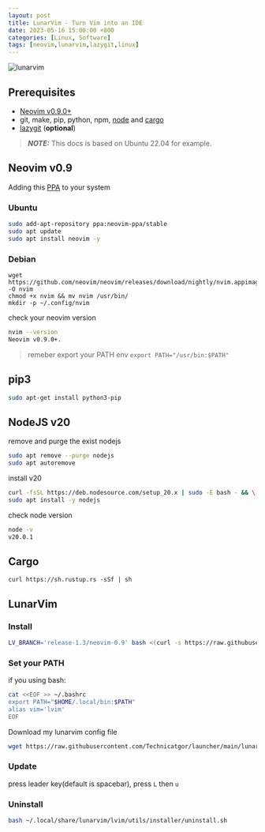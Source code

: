 ```yaml
---
layout: post
title: LunarVim - Turn Vim into an IDE
date: 2023-05-16 15:00:00 +800
categories: [Linux, Software]
tags: [neovim,lunarvim,lazygit,linux]
---
```

![lunarvim](https://www.lunarvim.org/assets/images/lunarvim_logo-ea848294964e3ff5fd5af2ea28e2f23f.png)
## Prerequisites
- [Neovim v0.9.0+](https://neovim.io/)
- git, make, pip, python, npm, [node](https://github.com/nodesource/distributions/blob/master/README.md) and [cargo](#cargo)
- [lazygit](https://github.com/jesseduffield/lazygit#installation) (**optional**)

> **_NOTE:_**  This docs is based on Ubuntu 22.04 for example.

## Neovim v0.9
Adding this [PPA](https://launchpad.net/~neovim-ppa/+archive/ubuntu/stable) to your system
### Ubuntu
```sh
sudo add-apt-repository ppa:neovim-ppa/stable
sudo apt update
sudo apt install neovim -y
```
### Debian
```
wget https://github.com/neovim/neovim/releases/download/nightly/nvim.appimage -O nvim
chmod +x nvim && mv nvim /usr/bin/
mkdir -p ~/.config/nvim
```

check your neovim version
```sh
nvim --version
Neovim v0.9.0+.
```
> remeber export your PATH env `export PATH="/usr/bin:$PATH"`

## pip3
```sh
sudo apt-get install python3-pip
```
## NodeJS v20
remove and purge the exist nodejs 
```sh
sudo apt remove --purge nodejs
sudo apt autoremove
```
install v20
```sh
curl -fsSL https://deb.nodesource.com/setup_20.x | sudo -E bash - && \
sudo apt install -y nodejs
```
check node version
```sh
node -v
v20.0.1
```
## Cargo
```
curl https://sh.rustup.rs -sSf | sh
```

## LunarVim
### Install
```sh
LV_BRANCH='release-1.3/neovim-0.9' bash <(curl -s https://raw.githubusercontent.com/LunarVim/LunarVim/release-1.3/neovim-0.9/utils/installer/install.sh)
```

### Set your PATH
if you using bash:
```sh
cat <<EOF >> ~/.bashrc 
export PATH="$HOME/.local/bin:$PATH"
alias vim='lvim'
EOF
```

Download my lunarvim config file
```sh
wget https://raw.githubusercontent.com/Technicatgor/launcher/main/lunarvim/config.lua -O ~/.config/lvim/config.lua
```

### Update
press leader key(default is spacebar), press `L` then `u`


### Uninstall
```sh
bash ~/.local/share/lunarvim/lvim/utils/installer/uninstall.sh
```
